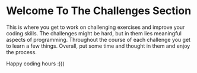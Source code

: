 # Welcome To The Challenges Section

This is where you get to work on challenging exercises and improve your coding skills. The challenges might be hard, but in them lies meaningful aspects of programming. 
Throughout the course of each challenge you get to learn a few things. Overall, put some time and thought in them and enjoy the process.

Happy coding hours :)))
